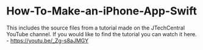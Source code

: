 # How-To-Make-an-iPhone-App-Swift
This includes the source files from a tutorial made on the JTechCentral YouTube channel. If you would like to find the tutorial you can watch it here. - https://youtu.be/_Zg-s8aJMGY
